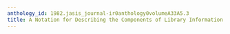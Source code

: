 ```yaml
---
anthology_id: 1982.jasis_journal-ir0anthology0volumeA33A5.3
title: A Notation for Describing the Components of Library Information Systems
---
```

